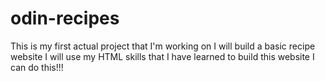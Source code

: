 # odin-recipes
This is my first actual project that I'm working on
I will build a basic recipe website
I will use my HTML skills that I have learned to build this website
I can do this!!!